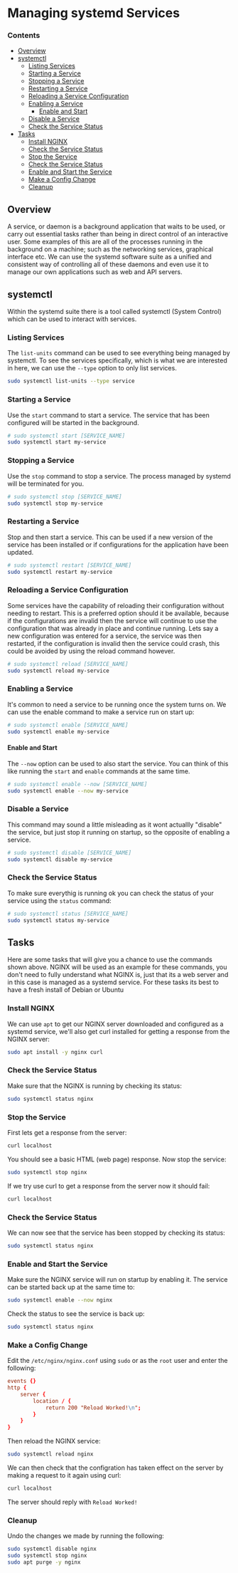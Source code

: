 # Managing systemd Services
<!--TOC_START-->
### Contents
- [Overview](#overview)
- [systemctl](#systemctl)
	- [Listing Services](#listing-services)
	- [Starting a Service](#starting-a-service)
	- [Stopping a Service](#stopping-a-service)
	- [Restarting a Service](#restarting-a-service)
	- [Reloading a Service Configuration](#reloading-a-service-configuration)
	- [Enabling a Service](#enabling-a-service)
		- [Enable and Start](#enable-and-start)
	- [Disable a Service](#disable-a-service)
	- [Check the Service Status](#check-the-service-status)
- [Tasks](#tasks)
	- [Install NGINX](#install-nginx)
	- [Check the Service Status](#check-the-service-status-1)
	- [Stop the Service](#stop-the-service)
	- [Check the Service Status](#check-the-service-status-2)
	- [Enable and Start the Service](#enable-and-start-the-service)
	- [Make a Config Change](#make-a-config-change)
	- [Cleanup](#cleanup)

<!--TOC_END-->
## Overview
A service, or daemon is a background application that waits to be used, or carry out essential tasks rather than being in direct control of an interactive user.
Some examples of this are all of the processes running in the background on a machine; such as the networking services, graphical interface etc.
We can use the systemd software suite as a unified and consistent way of controlling all of these daemons and even use it to manage our own applications such as web and API servers.
## systemctl
Within the systemd suite there is a tool called systemctl (System Control) which can be used to interact with services.
### Listing Services
The `list-units` command can be used to see everything being managed by systemctl.
To see the services specifically, which is what we are interested in here, we can use the `--type` option to only list services.
```bash
sudo systemctl list-units --type service
```
### Starting a Service
Use the `start` command to start a service.
The service that has been configured will be started in the background.
```bash
# sudo systemctl start [SERVICE_NAME]
sudo systemctl start my-service
```
### Stopping a Service
Use the `stop` command to stop a service.
The process managed by systemd will be terminated for you.
```bash
# sudo systemctl stop [SERVICE_NAME]
sudo systemctl stop my-service
```
### Restarting a Service
Stop and then start a service.
This can be used if a new version of the service has been installed or if configurations for the application have been updated.
```bash
# sudo systemctl restart [SERVICE_NAME]
sudo systemctl restart my-service
```
### Reloading a Service Configuration
Some services have the capability of reloading their configuration without needing to restart.
This is a preferred option should it be available, because if the configurations are invalid then the service will continue to use the configuration that was already in place and continue running.
Lets say a new configuration was entered for a service, the service was then restarted, if the configuration is invalid then the service could crash, this could be avoided by using the reload command however.
```bash
# sudo systemctl reload [SERVICE_NAME]
sudo systemctl reload my-service
```
### Enabling a Service
It's common to need a service to be running once the system turns on.
We can use the enable command to make a service run on start up:
```bash
# sudo systemctl enable [SERVICE_NAME]
sudo systemctl enable my-service
```
#### Enable and Start
The `--now` option can be used to also start the service.
You can think of this like running the `start` and `enable` commands at the same time.
```bash
# sudo systemctl enable --now [SERVICE_NAME]
sudo systemctl enable --now my-service
```
### Disable a Service
This command may sound a little misleading as it wont actuallly "disable" the service, but just stop it running on startup, so the opposite of enabling a service.
```bash
# sudo systemctl disable [SERVICE_NAME]
sudo systemctl disable my-service
```
### Check the Service Status
To make sure everythig is running ok you can check the status of your service using the `status` command:
```bash
# sudo systemctl status [SERVICE_NAME]
sudo systemctl status my-service
```
## Tasks
Here are some tasks that will give you a chance to use the commands shown above.
NGINX will be used as an example for these commands, you don't need to fully understand what NGINX is, just that its a web server and in this case is managed as a systemd service.
For these tasks its best to have a fresh install of Debian or Ubuntu
### Install NGINX
We can use `apt` to get our NGINX server downloaded and configured as a systemd service, we'll also get curl installed for getting a response from the NGINX server:
```bash
sudo apt install -y nginx curl
```
### Check the Service Status
Make sure that the NGINX is running by checking its status:
```bash
sudo systemctl status nginx
```
### Stop the Service
First lets get a response from the server:
```bash
curl localhost
```
You should see a basic HTML (web page) response.
Now stop the service:
```bash
sudo systemctl stop nginx
```
If we try use curl to get a response from the server now it should fail:
```bash
curl localhost
```
### Check the Service Status
We can now see that the service has been stopped by checking its status:
```bash
sudo systemctl status nginx
```
### Enable and Start the Service
Make sure the NGINX service will run on startup by enabling it.
The service can be started back up at the same time to:
```bash
sudo systemctl enable --now nginx
```
Check the status to see the service is back up:
```bash
sudo systemctl status nginx
```
### Make a Config Change
Edit the `/etc/nginx/nginx.conf` using `sudo` or as the `root` user and enter the following:
```nginx.conf
events {}
http {
    server {
        location / {
            return 200 "Reload Worked!\n";
        }
    }
}
```
Then reload the NGINX service:
```bash
sudo systemctl reload nginx
```
We can then check that the configration has taken effect on the server by making a request to it again using curl:
```bash
curl localhost
```
The server should reply with `Reload Worked!`
### Cleanup
Undo the changes we made by running the following:
```bash
sudo systemctl disable nginx 
sudo systemctl stop nginx
sudo apt purge -y nginx
```
